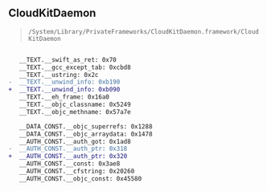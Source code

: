 ## CloudKitDaemon

> `/System/Library/PrivateFrameworks/CloudKitDaemon.framework/CloudKitDaemon`

```diff

   __TEXT.__swift_as_ret: 0x70
   __TEXT.__gcc_except_tab: 0xcbd8
   __TEXT.__ustring: 0x2c
-  __TEXT.__unwind_info: 0xb190
+  __TEXT.__unwind_info: 0xb090
   __TEXT.__eh_frame: 0x16a0
   __TEXT.__objc_classname: 0x5249
   __TEXT.__objc_methname: 0x57a7e

   __DATA_CONST.__objc_superrefs: 0x1288
   __DATA_CONST.__objc_arraydata: 0x1478
   __AUTH_CONST.__auth_got: 0x1ad8
-  __AUTH_CONST.__auth_ptr: 0x318
+  __AUTH_CONST.__auth_ptr: 0x320
   __AUTH_CONST.__const: 0x3ae8
   __AUTH_CONST.__cfstring: 0x20260
   __AUTH_CONST.__objc_const: 0x45580

```
